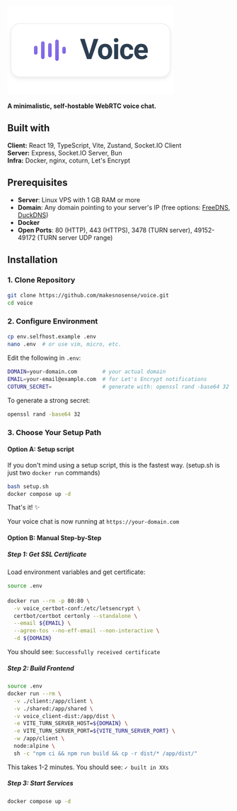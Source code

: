 <img src=".github/header.svg" alt="Voice"/>   

**A minimalistic, self-hostable WebRTC voice chat.**

## Built with
**Client:** React 19, TypeScript, Vite, Zustand, Socket.IO Client  
**Server:** Express, Socket.IO Server, Bun  
**Infra:** Docker, nginx, coturn, Let's Encrypt

## Prerequisites
- **Server**: Linux VPS with 1 GB RAM or more
- **Domain**: Any domain pointing to your server's IP (free options: [FreeDNS](https://freedns.afraid.org), [DuckDNS](https://www.duckdns.org))
- **Docker**
- **Open Ports**: 80 (HTTP), 443 (HTTPS), 3478 (TURN server), 49152-49172 (TURN server UDP range)
## Installation

### 1. Clone Repository

```bash
git clone https://github.com/makesnosense/voice.git
cd voice
```

### 2. Configure Environment

```bash
cp env.selfhost.example .env
nano .env  # or use vim, micro, etc.
```

Edit the following in `.env`:

```bash
DOMAIN=your-domain.com        # your actual domain
EMAIL=your-email@example.com  # for Let's Encrypt notifications
COTURN_SECRET=                # generate with: openssl rand -base64 32
```

To generate a strong secret:

```bash
openssl rand -base64 32
```

### 3. Choose Your Setup Path
#### Option A: Setup script
If you don't mind using a setup script, this is the fastest way. (setup.sh is just two `docker run` commands)
```bash
bash setup.sh
docker compose up -d
```

That's it! ✨

Your voice chat is now running at `https://your-domain.com`


#### Option B: Manual Step-by-Step
##### Step 1: Get SSL Certificate
Load environment variables and get certificate:

```bash
source .env

docker run --rm -p 80:80 \
  -v voice_certbot-conf:/etc/letsencrypt \
  certbot/certbot certonly --standalone \
  --email ${EMAIL} \
  --agree-tos --no-eff-email --non-interactive \
  -d ${DOMAIN}
```
You should see: `Successfully received certificate`

##### Step 2: Build Frontend

```bash
source .env
docker run --rm \
  -v ./client:/app/client \
  -v ./shared:/app/shared \
  -v voice_client-dist:/app/dist \
  -e VITE_TURN_SERVER_HOST=${DOMAIN} \
  -e VITE_TURN_SERVER_PORT=${VITE_TURN_SERVER_PORT} \
  -w /app/client \
  node:alpine \
  sh -c "npm ci && npm run build && cp -r dist/* /app/dist/"
```

This takes 1-2 minutes. You should see: `✓ built in XXs`
##### Step 3: Start Services

```bash
docker compose up -d
```
